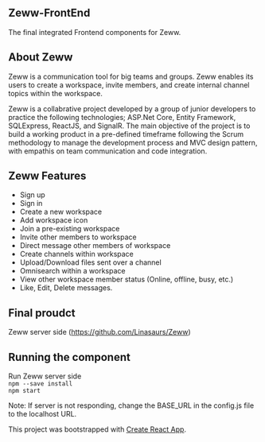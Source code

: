 ## Zeww-FrontEnd
The final integrated Frontend components for Zeww.

## About Zeww

Zeww is a communication tool for big teams and groups. Zeww enables its users to create a workspace, invite members, and create internal  channel topics within the workspace.

Zeww is a collabrative project developed by a group of junior developers to practice the following technologies; ASP.Net Core, Entity Framework, SQLExpress, ReactJS, and SignalR. The main objective of the project is to build a working product in a pre-defined timeframe following the Scrum methodology to manage the development process and MVC design pattern, with empathis on team communication and code integration.

## Zeww Features

- Sign up
- Sign in
- Create a new workspace
- Add workspace icon
- Join a pre-existing workspace
- Invite other members to workspace
- Direct message other members of workspace
- Create channels within workspace
- Upload/Download files sent over a channel
- Omnisearch within a workspace
- View other workspace member status (Online, offline, busy, etc.)
- Like, Edit, Delete messages.

## Final proudct
 
 Zeww server side (https://github.com/Linasaurs/Zeww)

## Running the component

Run Zeww server side </br>
`npm --save install` </br>
`npm start`</br>

Note: If server is not responding, change the BASE_URL in the config.js file to the localhost URL.


This project was bootstrapped with [Create React App](https://github.com/facebook/create-react-app).
